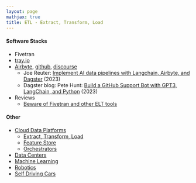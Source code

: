 ```yaml
---
layout: page
mathjax: true
title: ETL - Extract, Transform, Load
---
```

#### Software Stacks
* Fivetran
* [tray.io](https://tray.io/)
* [Airbyte](https://airbyte.com/), [github](https://github.com/airbytehq/airbyte), [discourse](https://discuss.airbyte.io/c/faq/15)
  * Joe Reuter: [Implement AI data pipelines with Langchain, Airbyte, and Dagster](https://airbyte.com/tutorials/implement-ai-data-pipelines-with-langchain-airbyte-and-dagster) (2023)
  * Dagster blog: Pete Hunt: [Build a GitHub Support Bot with GPT3, LangChain, and Python](https://dagster.io/blog/chatgpt-langchain?_gl=1*t5uang*_ga*MTA2MzIwNTQ1OS4xNjg4Mzg1OTUy*_ga_HDBMVFQGBH*MTY4ODM4NTk1Mi4xLjEuMTY4ODM4OTE1Ny4wLjAuMA..) (2023)
* Reviews
  * [Beware of Fivetran and other ELT tools](https://www.reddit.com/r/dataengineering/comments/11xbpjy/beware_of_fivetran_and_other_elt_tools/)

#### Other
* [Cloud Data Platforms](/cloud_data_platform)
  * [Extract, Transform, Load](/cloud_data_platform/extract_transform_load)
  * [Feature Store](/cloud_data_platform/feature_store)
  * [Orchestrators](/cloud_data_platform/orchestrators)
* [Data Centers](/data_centers)
* [Machine Learning](/machine_learning)
* [Robotics](/robotics)
* [Self Driving Cars](/self_driving_cars)

